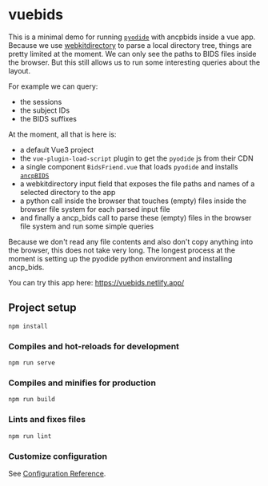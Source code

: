 # vuebids
This is a minimal demo for running [`pyodide`](https://pyodide.org/en/stable/) with ancpbids inside a vue app.
Because we use [webkitdirectory](https://developer.mozilla.org/en-US/docs/Web/API/HTMLInputElement/webkitdirectory) 
to parse a local directory tree, things are pretty limited at the moment. 
We can only see the paths to BIDS files inside the browser.
But this still allows us to run some interesting queries about the layout.

For example we can query:

- the sessions
- the subject IDs
- the BIDS suffixes

At the moment, all that is here is:

- a default Vue3 project
- the `vue-plugin-load-script` plugin to get the `pyodide` js from their CDN
- a single component `BidsFriend.vue` that loads `pyodide` and installs [`ancpBIDS`](https://github.com/ANCPLabOldenburg/ancp-bids)
- a webkitdirectory input field that exposes the file paths and names of a selected directory to the app
- a python call inside the browser that touches (empty) files inside the browser file system for each parsed input file
- and finally a ancp_bids call to parse these (empty) files in the browser file system and run some simple queries

Because we don't read any file contents and also don't copy anything into the browser, 
this does not take very long.
The longest process at the moment is setting up the pyodide python environment and installing ancp_bids.

You can try this app here: https://vuebids.netlify.app/
## Project setup
```
npm install
```

### Compiles and hot-reloads for development
```
npm run serve
```

### Compiles and minifies for production
```
npm run build
```

### Lints and fixes files
```
npm run lint
```

### Customize configuration
See [Configuration Reference](https://cli.vuejs.org/config/).
